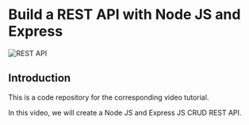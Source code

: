 # Build a REST API with Node JS and Express

![REST API](https://drive.google.com/file/d/1HbLhv6EuUauwtLOfCN6fRHcSlwaM6lLP/view?usp=sharing)

## Introduction
This is a code repository for the corresponding video tutorial. 

In this video, we will create a Node JS and Express JS CRUD REST API.
